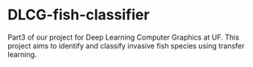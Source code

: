 # DLCG-fish-classifier
Part3 of our project for Deep Learning Computer Graphics at UF. This project aims to identify and classify invasive fish species using transfer learning.


